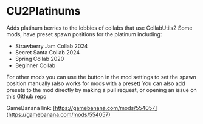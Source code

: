 # CU2Platinums

Adds platinum berries to the lobbies of collabs that use CollabUtils2
Some mods, have preset spawn positions for the platinum including:
- Strawberry Jam Collab 2024
- Secret Santa Collab 2024
- Spring Collab 2020
- Beginner Collab

For other mods you can use the button in the mod settings to set the spawn position manually (also works for mods with a preset)
You can also add presets to the mod directly by making a pull request, or opening an issue on this [Github repo](https://github.com/samgcode/CU2Platinums)

GameBanana link: [https://gamebanana.com/mods/554057](https://gamebanana.com/mods/554057)
